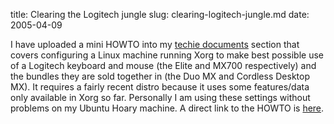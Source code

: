 title: Clearing the Logitech jungle
slug: clearing-logitech-jungle.md
date: 2005-04-09


I have uploaded a mini HOWTO into my [techie documents](http://docs.tenshu.net/) section that covers configuring a Linux machine running Xorg to make best possible use of a Logitech keyboard and mouse (the Elite and MX700 respectively) and the bundles they are sold together in (the Duo MX and Cordless Desktop MX).
It requires a fairly recent distro because it uses some features/data only available in Xorg so far. Personally I am using these settings without problems on my Ubuntu Hoary machine.
A direct link to the HOWTO is [here](http://docs.tenshu.net/Logitech-MX-Duo-mini-HOWTO/).